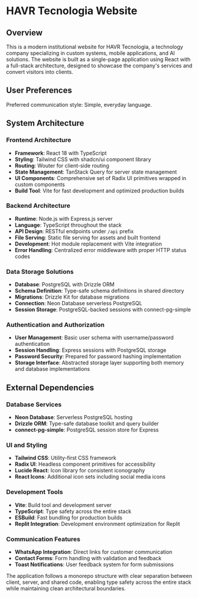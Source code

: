 # HAVR Tecnologia Website

## Overview

This is a modern institutional website for HAVR Tecnologia, a technology company specializing in custom systems, mobile applications, and AI solutions. The website is built as a single-page application using React with a full-stack architecture, designed to showcase the company's services and convert visitors into clients.

## User Preferences

Preferred communication style: Simple, everyday language.

## System Architecture

### Frontend Architecture
- **Framework**: React 18 with TypeScript
- **Styling**: Tailwind CSS with shadcn/ui component library
- **Routing**: Wouter for client-side routing
- **State Management**: TanStack Query for server state management
- **UI Components**: Comprehensive set of Radix UI primitives wrapped in custom components
- **Build Tool**: Vite for fast development and optimized production builds

### Backend Architecture
- **Runtime**: Node.js with Express.js server
- **Language**: TypeScript throughout the stack
- **API Design**: RESTful endpoints under `/api` prefix
- **File Serving**: Static file serving for assets and built frontend
- **Development**: Hot module replacement with Vite integration
- **Error Handling**: Centralized error middleware with proper HTTP status codes

### Data Storage Solutions
- **Database**: PostgreSQL with Drizzle ORM
- **Schema Definition**: Type-safe schema definitions in shared directory
- **Migrations**: Drizzle Kit for database migrations
- **Connection**: Neon Database serverless PostgreSQL
- **Session Storage**: PostgreSQL-backed sessions with connect-pg-simple

### Authentication and Authorization
- **User Management**: Basic user schema with username/password authentication
- **Session Handling**: Express sessions with PostgreSQL storage
- **Password Security**: Prepared for password hashing implementation
- **Storage Interface**: Abstracted storage layer supporting both memory and database implementations

## External Dependencies

### Database Services
- **Neon Database**: Serverless PostgreSQL hosting
- **Drizzle ORM**: Type-safe database toolkit and query builder
- **connect-pg-simple**: PostgreSQL session store for Express

### UI and Styling
- **Tailwind CSS**: Utility-first CSS framework
- **Radix UI**: Headless component primitives for accessibility
- **Lucide React**: Icon library for consistent iconography
- **React Icons**: Additional icon sets including social media icons

### Development Tools
- **Vite**: Build tool and development server
- **TypeScript**: Type safety across the entire stack
- **ESBuild**: Fast bundling for production builds
- **Replit Integration**: Development environment optimization for Replit

### Communication Features
- **WhatsApp Integration**: Direct links for customer communication
- **Contact Forms**: Form handling with validation and feedback
- **Toast Notifications**: User feedback system for form submissions

The application follows a monorepo structure with clear separation between client, server, and shared code, enabling type safety across the entire stack while maintaining clean architectural boundaries.